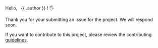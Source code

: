 Hello, &nbsp; {{ .author }} ! 🖐  

Thank you for your submitting an issue for the project. We will respond soon.

If you want to contribute to this project, please review the contributing [guidelines](https://github.com/vmware-samples/packer-examples-for-vsphere/blob/main/CONTRIBUTING.md).